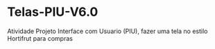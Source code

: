 # Telas-PIU-V6.0
Atividade Projeto Interface com Usuario (PIU), fazer uma tela no estilo Hortifrut para compras
